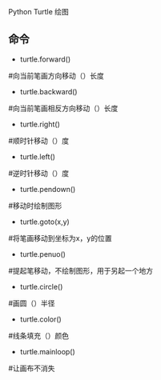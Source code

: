 Python Turtle 绘图

## 命令

* turtle.forward()          

#向当前笔画方向移动（）长度

* turtle.backward()

#向当前笔画相反方向移动（）长度

* turtle.right()

#顺时针移动（）度

* turtle.left()

#逆时针移动（）度

* turtle.pendown()

#移动时绘制图形

* turtle.goto(x,y)

#将笔画移动到坐标为x，y的位置

* turtle.penuo()

#提起笔移动，不绘制图形，用于另起一个地方

* turtle.circle()

#画圆（）半径

* turtle.color()

#线条填充（）颜色

* turtle.mainloop()

#让画布不消失